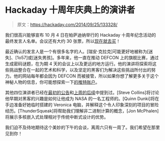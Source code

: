 # Hackaday 十周年庆典上的演讲者

> 原文：<https://hackaday.com/2014/09/25/133328/>

我们很高兴能够宣布 10 月 4 日在帕萨迪纳举行的 Hackaday 十周年纪念活动的最终发言人名单。会议还有大约 30 张票，所以[现在就去买](https://www.eventbrite.com/e/hackaday-10th-anniversary-tickets-12962333689)！

最近确认的发言人是一个有很多名字的人。[瑞安·克拉克]可能更好地被称为[迷失]、[1o57]或[迷失男孩]。多年来，他一直在推动 DEFCON 上的旗舰比赛，通过生成密码谜题，在为期 4 天的会议上以及更远的地方运行。他的演讲将探索将这些挑战整合在一起的艺术和科学，以及坚定的黑客们为解决这些挑战所付出的努力。他的网站每年都会因为 DEFCON 而被接管，所以如果你想了解更多关于这个神秘人物的信息，你可能想探索一下[的推特账户](https://twitter.com/1o57)。

其他四位演讲者已经在[最初的公告](http://hackaday.com/2014/09/05/celebrate-hackadays-10th-anniversary-october-4th-in-pasadena/)和[上周的后续](http://hackaday.com/2014/09/17/hackadays-10th-the-celebration-is-imminent/)中提到过。[Steve Collins]将讨论他早期对黑客的兴趣是如何让他成为 NASA 的一名工程师的。[Quinn Dunki]将在手边准备好她临时搭建的 Veronica 电脑，并解释这个令人印象深刻的项目的冒险经历。[ThunderSqueak]将帮助我们理解非二进制计算的概念，[Jon McPhalen]将展示多核嵌入式处理相对于传统中断式设计的优势。

我们迫不及待地期待这个美妙的下午的会谈，离周六只有一周了。我们希望在那里见到你！